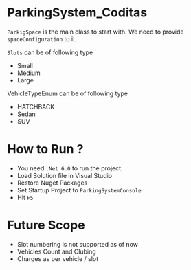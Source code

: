 # ParkingSystem_Coditas
`ParkigSpace` is the main class to start with. We need to provide `spaceConfiguration` to it.

`Slots` can be of following type
* Small
* Medium
* Large

VehicleTypeEnum can be of following type
* HATCHBACK
* Sedan
* SUV

# How to Run ?
* You need `.Net 6.0` to run the project
* Load Solution file in Visual Studio
* Restore Nuget Packages
* Set Startup Project to `ParkingSystemConsole`
* Hit `F5`
  
# Future Scope
* Slot numbering is not supported as of now
* Vehicles Count and Clubing
* Charges as per vehicle / slot
